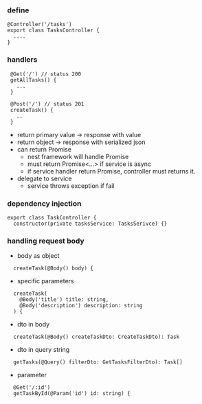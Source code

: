 ### define
```
@Controller('/tasks')
export class TasksController {
  ....
}
```

### handlers
```
 @Get('/') // status 200
 getAllTasks() {
   ...
 }

 @Post('/') // status 201
 createTask() {
   ..
 }
```
- return primary value -> response with value
- return object -> response with serialized json
- can return Promise
  - nest framework will handle Promise
  - must return Promise<...> if service is async
  - if service handler return Promise<void>, controller must returns it.
- delegate to service
  - service throws exception if fail

### dependency injection
```
export class TaskController {
  constructor(private tasksService: TasksSerivce) {}
```

### handling request body
- body as object
```
  createTask(@Body() body) {
```
- specific parameters
```
  createTask(
    @Body('title') title: string,
    @Body('description') description: string
  ) {
```
- dto in body
```
  createTask(@Body() createTaskDto: CreateTaskDto): Task 
```
- dto in query string
```
  getTasks(@Query() filterDto: GetTasksFilterDto): Task[]
```
- parameter
```
  @Get('/:id')
  getTaskById(@Param('id') id: string) {
```